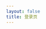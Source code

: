 ```yaml
---
layout: false
title: 登录页
---
```


<script setup>
import { useRouter } from 'vitepress';
import { getUrlParam } from '.vitepress/utils';
import { getAccessToken, REDIRECT_KEY, getLS } from '.vitepress/utils/fetch.ts';

const code = getUrlParam('code');

// 若地址携带了用户授权码 code
if (code) {
    await getAccessToken(code);
}

// 根据state值，跳转到对应的页面
const pathname = getLS(REDIRECT_KEY, '/');
const router = useRouter();

router.go(pathname);
</script>
